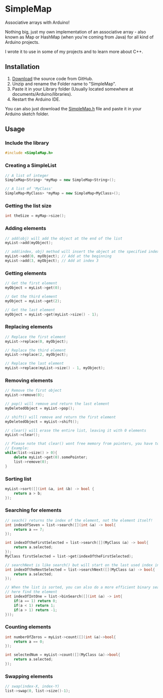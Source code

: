 # SimpleMap 
Associative arrays with Arduino! 

Nothing big, just my own implementation of an associative array - also known as Map or HashMap (when you're coming from Java) for all kind of Arduino projects.  

I wrote it to use in some of my projects and to learn more about C++.  

## Installation

1) [Download](https://github.com/spacehuhn/SimpleMap/archive/master.zip) the source code from GitHub.  
2) Unzip and rename the Folder name to "SimpleMap".  
3) Paste it in your Library folder (Usually located somewhere at documents/Arduino/libraries).  
4) Restart the Arduino IDE.  

You can also just download the [SimpleMap.h](https://github.com/spacehuhn/SimpleMap/blob/master/src/SimpleMap.h) 
file and paste it in your Arduino sketch folder.  

## Usage

### Include the library
```c++
#include <SimpleMap.h>  
```

### Creating a SimpleList
```c++
// A list of integer
SimpleMap<String> *myMap = new SimpleMap<String>();

// A list of 'MyClass'
SimpleMap<MyClass> *myMap = new SimpleMap<MyClass>();
```

### Getting the list size
```c++
int theSize = myMap->size();
```

### Adding elements
```c++
// add(obj) will add the object at the end of the list
myList->add(myObject);

// add(index, obj) method will insert the object at the specified index
myList->add(0, myObject); // Add at the beginning
myList->add(3, myObject); // Add at index 3
```

### Getting elements
```c++
// Get the first element
myObject = myList->get(0);

// Get the third element
myObject = myList->get(2);

// Get the last element
myObject = myList->get(myList->size() - 1);
```

### Replacing elements
```c++
// Replace the first element
myList->replace(0, myObject);

// Replace the third element
myList->replace(2, myObject);

// Replace the last element
myList->replace(myList->size() - 1, myObject);
```

### Removing elements
```c++
// Remove the first object
myList->remove(0);

// pop() will remove and return the last element
myDeletedObject = myList->pop();

// shift() will remove and return the first element
myDeletedObject = myList->shift();

// clear() will erase the entire list, leaving it with 0 elements
myList->clear();

// Please note that clear() wont free memory from pointers, you have to manually delete/free those!
// Example:
while(list->size() > 0){
	delete myList->get(0).somePointer;
	list->remove(0);
}
```

### Sorting list
```c++
myList->sort([](int &a, int &b) -> bool { 
    return a > b; 
});
```

### Searching for elements
```c++
// seach() returns the index of the element, not the element itself!
int indexOfSeven = list->search([](int &a) -> bool{ 
	return a == 7; 
});

int indexOftheFirstSelected = list->search([](MyClass &a) -> bool{ 
	return a.selected; 
});
MyClass firstSelected = list->get(indexOftheFirstSelected);

// searchNext is like search() but will start on the last used index instead of index 0
int indexOftheNextSelected = list->searchNext([](MyClass &a) -> bool{ 
	return a.selected; 
});

// When the list is sorted, you can also do a more efficient binary search
// here find the element 
int indexOfIntOne = list->binSearch([](int &a) -> int{ 
	if(a == 1) return 0; 
    if(a < 1) return 1; 
    if(a > 1) return -1;   
})); 
```

### Counting elements
```c++
int numberOfZeros = myList->count([](int &a)->bool{
    return a == 0;  
});

int selectedNum = myList->count([](MyClass &a)->bool{
    return a.selected;  
});
```

### Swapping elements
```c++
// swap(index-X, index-Y)
list->swap(0, list->size()-1);
```
